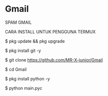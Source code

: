 # Gmail
SPAM GMAIL

CARA INSTALL UNTUK PENGGUNA TERMUX


$ pkg update && pkg upgrade

$ pkg install git -y

$ git clone https://github.com/MR-X-junior/Gmail

$ cd Gmail

$ pkg install python -y

$ python main.pyc
